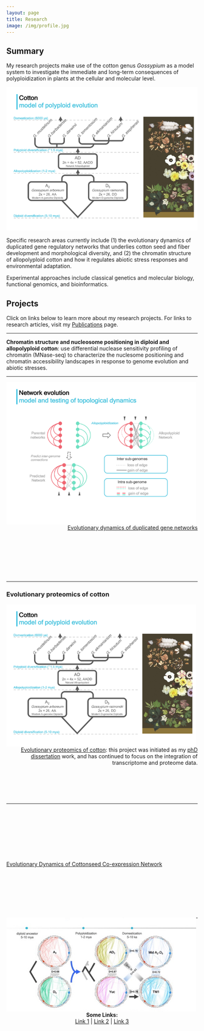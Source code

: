 ```yaml
---
layout: page
title: Research
image: /img/profile.jpg
---
```


## Summary

My research projects make use of the cotton genus *Gossypium* as a model system to investigate the immediate and long-term consequences of polyploidization in plants at the cellular and molecular level.

![](/research/cottonModel.png)

Specific research areas currently include (1) the evolutionary dynamics of duplicated gene regulatory networks that underlies cotton seed and fiber development and morphological diversity, and (2) the chromatin structure of allopolyploid cotton and how it regulates abiotic stress responses and environmental adaptation. 

Experimental approaches include classical genetics and molecular biology, functional genomics, and bioinformatics. 

## Projects

Click on links below to learn more about my research projects. For links to research articles, visit my [Publications](publications.md) page.

---

**Chromatin structure and nucleosome positioning in diploid and allopolyploid cotton**: 
use differential nuclease sensitivity profiling of chromatin (MNase-seq) to characterize the nuclesome positioning and chromatin accessibility landscapes in response to genome evolution and abiotic stresses.

---

<p align="left">
  <img align="left" src="/research/NetworkEvo.png" width="500">
</p>

<p align="right">
  <br><br><br><br><br><br><br><br>
  <a href="/research/seedNetwork">Evolutionary dynamics of duplicated gene networks</a>
  <br><br><br><br><br><br><br><br>
</p>

---

### Evolutionary proteomics of cotton


<p align="left">
  <img align="left" src="/research/cottonModel.png" width="500">
</p>

<p align="right">
  <br><br><br><br><br><br>
  <a href="/research/proteomics">Evolutionary proteomics of cotton</a>: this project was initiated as my <a href="http://lib.dr.iastate.edu/etd/13415/">phD dissertation</a> work, and has continued to focus on the integration of transcriptome and proteome data.
  <br><br><br><br><br><br>
</p>

---




<p align="left" width="300">
  <br><br><br><br><br><br><br><br>
  <a href="/research/seedNetwork">Evolutionary Dynamics of Cottonseed Co-expression Network</a>
  <br><br><br><br><br><br><br><br>
</p>

<p align="right">
  <img align="left" src="/research/seedNet.indiv2.jpg" width="500">
</p>

---


<div>
<p align="center">
  <b>Some Links:</b><br>
  <a href="#">Link 1</a> |
  <a href="#">Link 2</a> |
  <a href="#">Link 3</a>
  <br><br>
</p>
</div>
